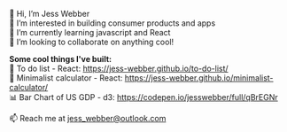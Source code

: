 👋 Hi, I’m Jess Webber <br>
👀 I’m interested in building consumer products and apps <br>
🌱 I’m currently learning javascript and React <br>
💞️ I’m looking to collaborate on anything cool! <br>

<strong>Some cool things I've built:</strong>
<br>🔧 To do list - React: https://jess-webber.github.io/to-do-list/ 
<br>🧮 Minimalist calculator - React: <https://jess-webber.github.io/minimalist-calculator/>
<br>📊 Bar Chart of US GDP - d3: https://codepen.io/jesswebber/full/qBrEGNr 

📫 Reach me at jess_webber@outlook.com

<!---
jess-webber/jess-webber is a ✨ special ✨ repository because its `README.md` (this file) appears on your GitHub profile.
You can click the Preview link to take a look at your changes.
--->
